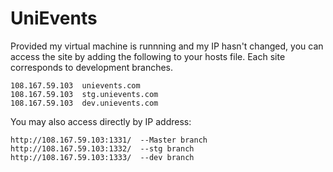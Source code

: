 # UniEvents

Provided my virtual machine is runnning and my IP hasn't changed, you can access the site by adding the following to your hosts file. 
Each site corresponds to development branches. 

    108.167.59.103 	unievents.com
    108.167.59.103 	stg.unievents.com
    108.167.59.103 	dev.unievents.com

You may also access directly by IP address:

    http://108.167.59.103:1331/  --Master branch
    http://108.167.59.103:1332/  --stg branch
    http://108.167.59.103:1333/  --dev branch

